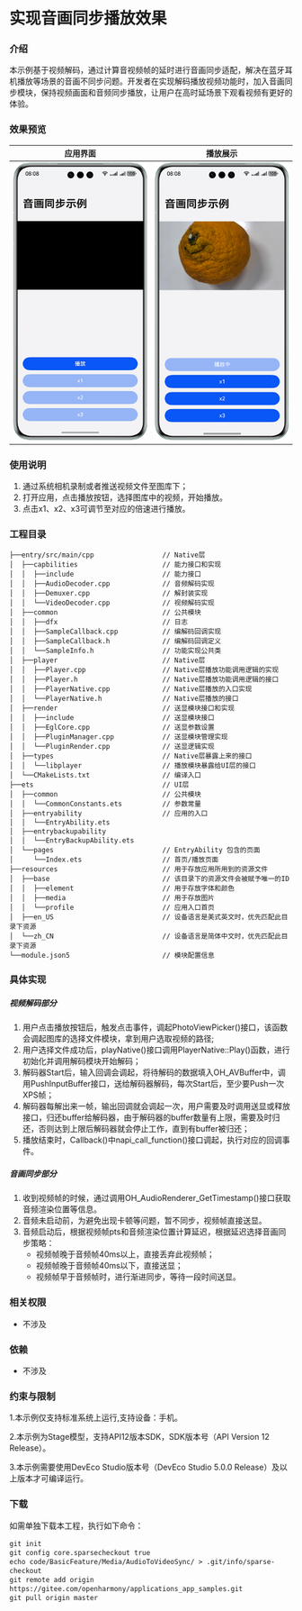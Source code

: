 # 实现音画同步播放效果

### 介绍

本示例基于视频解码，通过计算音视频帧的延时进行音画同步适配，解决在蓝牙耳机播放等场景的音画不同步问题。开发者在实现解码播放视频功能时，加入音画同步模块，保持视频画面和音频同步播放，让用户在高时延场景下观看视频有更好的体验。

### 效果预览

| 应用界面                                                 | 播放展示                                     |
|------------------------------------------------------|------------------------------------------|
| ![ATVS_Index.png](screenshots/device/ATVS_Index.png) | ![play.png](screenshots/device/play.png) |

### 使用说明

1. 通过系统相机录制或者推送视频文件至图库下；
2. 打开应用，点击播放按钮，选择图库中的视频，开始播放。
3. 点击x1、x2、x3可调节至对应的倍速进行播放。

### 工程目录

```       
├──entry/src/main/cpp                 // Native层
│  ├──capbilities                     // 能力接口和实现
│  │  ├──include                      // 能力接口
│  │  ├──AudioDecoder.cpp             // 音频解码实现
│  │  ├──Demuxer.cpp                  // 解封装实现
│  │  └──VideoDecoder.cpp             // 视频解码实现
│  ├──common                          // 公共模块
│  │  ├──dfx                          // 日志
│  │  ├──SampleCallback.cpp           // 编解码回调实现   
│  │  ├──SampleCallback.h             // 编解码回调定义
│  │  └──SampleInfo.h                 // 功能实现公共类  
│  ├──player                          // Native层
│  │  ├──Player.cpp                   // Native层播放功能调用逻辑的实现
│  │  ├──Player.h                     // Native层播放功能调用逻辑的接口
│  │  ├──PlayerNative.cpp             // Native层播放的入口实现
│  │  └──PlayerNative.h               // Native层播放的接口
│  ├──render                          // 送显模块接口和实现
│  │  ├──include                      // 送显模块接口
│  │  ├──EglCore.cpp                  // 送显参数设置
│  │  ├──PluginManager.cpp            // 送显模块管理实现
│  │  └──PluginRender.cpp             // 送显逻辑实现
│  ├──types                           // Native层暴露上来的接口
│  │  └──libplayer                    // 播放模块暴露给UI层的接口
│  └──CMakeLists.txt                  // 编译入口       
├──ets                                // UI层
│  ├──common                          // 公共模块
│  │  └──CommonConstants.ets          // 参数常量
│  ├──entryability                    // 应用的入口
│  │  └──EntryAbility.ets            
│  ├──entrybackupability            
│  │  └──EntryBackupAbility.ets   
│  └──pages                           // EntryAbility 包含的页面
│     └──Index.ets                    // 首页/播放页面
├──resources                          // 用于存放应用所用到的资源文件
│  ├──base                            // 该目录下的资源文件会被赋予唯一的ID
│  │  ├──element                      // 用于存放字体和颜色 
│  │  ├──media                        // 用于存放图片
│  │  └──profile                      // 应用入口首页
│  ├──en_US                           // 设备语言是美式英文时，优先匹配此目录下资源
│  └──zh_CN                           // 设备语言是简体中文时，优先匹配此目录下资源
└──module.json5                       // 模块配置信息
```

### 具体实现

##### 视频解码部分

1. 用户点击播放按钮后，触发点击事件，调起PhotoViewPicker()接口，该函数会调起图库的选择文件模块，拿到用户选取视频的路径;
2. 用户选择文件成功后，playNative()接口调用PlayerNative::Play()函数，进行初始化并调用解码模块开始解码；
3. 解码器Start后，输入回调会调起，将待解码的数据填入OH_AVBuffer中，调用PushInputBuffer接口，送给解码器解码，每次Start后，至少要Push一次XPS帧；
4. 解码器每解出来一帧，输出回调就会调起一次，用户需要及时调用送显或释放接口，归还buffer给解码器，由于解码器的buffer数量有上限，需要及时归还，否则达到上限后解码器就会停止工作，直到有buffer被归还；
5. 播放结束时，Callback()中napi_call_function()接口调起，执行对应的回调事件。

##### 音画同步部分

1. 收到视频帧的时候，通过调用OH_AudioRenderer_GetTimestamp()接口获取音频渲染位置等信息。
2. 音频未启动前，为避免出现卡顿等问题，暂不同步，视频帧直接送显。
3. 音频启动后，根据视频帧pts和音频渲染位置计算延迟，根据延迟选择音画同步策略：
    - 视频帧晚于音频帧40ms以上，直接丢弃此视频帧；
    - 视频帧晚于音频帧40ms以下，直接送显；
    - 视频帧早于音频帧时，进行渐进同步，等待一段时间送显。

### 相关权限

- 不涉及

### 依赖

- 不涉及

### 约束与限制

1.本示例仅支持标准系统上运行,支持设备：手机。

2.本示例为Stage模型，支持API12版本SDK，SDK版本号（API Version 12 Release）。

3.本示例需要使用DevEco Studio版本号（DevEco Studio 5.0.0 Release）及以上版本才可编译运行。


### 下载
如需单独下载本工程，执行如下命令：

```
git init
git config core.sparsecheckout true
echo code/BasicFeature/Media/AudioToVideoSync/ > .git/info/sparse-checkout
git remote add origin https://gitee.com/openharmony/applications_app_samples.git
git pull origin master
```